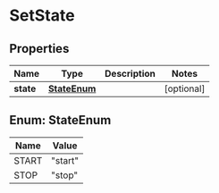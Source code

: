 
# SetState

## Properties
Name | Type | Description | Notes
------------ | ------------- | ------------- | -------------
**state** | [**StateEnum**](#StateEnum) |  |  [optional]


<a name="StateEnum"></a>
## Enum: StateEnum
Name | Value
---- | -----
START | &quot;start&quot;
STOP | &quot;stop&quot;



